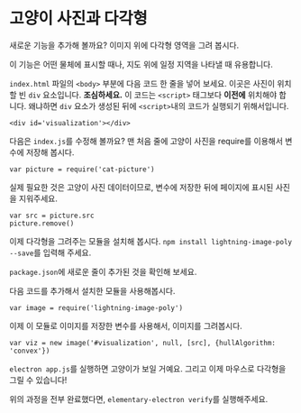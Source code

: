 # 고양이 사진과 다각형

새로운 기능을 추가해 볼까요? 이미지 위에 다각형 영역을 그려 봅시다.

이 기능은 어떤 물체에 표시할 때나, 지도 위에 일정 지역을 나타낼 때 유용합니다.

`index.html` 파일의 `<body>` 부분에 다음 코드 한 줄을 넣어 보세요. 이곳은 사진이 위치할 빈 `div` 요소입니다. **조심하세요.** 이 코드는 `<script>` 태그보다 **이전에** 위치해야 합니다. 왜냐하면 `div` 요소가 생성된 뒤에 `<script>`내의 코드가 실행되기 위해서입니다.

```
<div id='visualization'></div>
```

다음은 `index.js`를 수정해 볼까요? 맨 처음 줄에 고양이 사진을 require를 이용해서 변수에 저장해 봅시다.

```
var picture = require('cat-picture')
```

실제 필요한 것은 고양이 사진 데이터이므로, 변수에 저장한 뒤에 페이지에 표시된 사진을 지워주세요.

```
var src = picture.src
picture.remove()
```

이제 다각형을 그려주는 모듈을 설치해 봅시다. `npm install lightning-image-poly --save`를 입력해 주세요.

`package.json`에 새로운 줄이 추가된 것을 확인해 보세요.

다음 코드를 추가해서 설치한 모듈을 사용해봅시다.

```
var image = require('lightning-image-poly')
```

이제 이 모듈로 이미지를 저장한 변수를 사용해서, 이미지를 그려봅시다.

```
var viz = new image('#visualization', null, [src], {hullAlgorithm: 'convex'})
```

`electron app.js`를 실행하면 고양이가 보일 거예요. 그리고 이제 마우스로 다각형을 그릴 수 있습니다!

위의 과정을 전부 완료했다면, `elementary-electron verify`를 실행해주세요.
